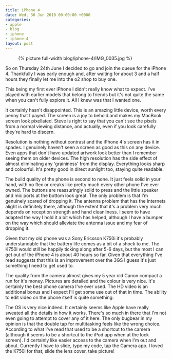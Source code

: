```yaml
---
title: iPhone 4
date: Wed, 30 Jun 2010 00:00:00 +0000
categories:
- apple
- blog
- iphone
- iphone-4
layout: post
---
```


<figure>
  {% picture full-width blog/iphone-4/IMG_0035.jpg %}
</figure>

So on Thursday 24th June I decided to go and join the queue for the iPhone 4. Thankfully I was early enough and, after waiting for about 3 and a half hours they finally let me into the o2 shop to buy one.

<!-- more -->

This being my first ever iPhone I didn't really know what to expect. I've played with earlier models that belong to friends but it's not quite the same when you can't fully explore it. All I knew was that I wanted one.

It certainly hasn't disappointed. This is an amazing little device, worth every penny that I payed. The screen is a joy to behold and makes my MacBook screen look pixellated. Steve is right to say that you can't see the pixels from a normal viewing distance, and actually, even if you look carefully they're hard to discern.

Resolution is nothing without contrast and the iPhone 4's screen has it in spades. I genuinely haven't seen a screen as good as this on any device. Even apps that don't have updated artwork look better than I remember seeing them on older devices. The high resolution has the side effect of almost eliminating any 'graininess' from the display. Everything looks sharp and colourful. It's pretty good in direct sunlight too, staying quite readable.

The build quality of the phone is second to none. It just feels solid in your hand, with no flex or creaks like pretty much every other phone I've ever owned. The buttons are reassuringly solid to press and the little speaker and mic ports at the bottom look great. The only problem is that I'm genuinely scared of dropping it. The antenna problem that has the Internets alight is definitely there, although the extent that it's a problem very much depends on reception strength and hand cleanliness. I seem to have adapted the way I hold it a bit which has helped, although I have a bumper on the way which should alleviate the antenna issue and my fear of dropping it.

Given that my old phone was a Sony Ericsson K750i it's probably understandable that the battery life comes as a bit of a shock to me. The K750i would still be happily ticking along after 5-6 days, but the most I can get out of the iPhone 4 is about 40 hours so far. Given that everything I've read suggests that this is an improvement over the 3GS I guess it's just something I need to get used to.

The quality from the camera almost gives my 5 year old Canon compact a run for it's money. Pictures are detailed and the colour is very nice. It's certainly the best phone camera I've ever used. The HD video is an additional bonus and I expect I'll get some use out of that in time. The ability to edit video on the phone itself is quite something.

The OS is very nice indeed. It certainly seems like Apple have really sweated all the details in how it works. There's so much in there that I'm not even going to attempt to cover any of it here. The only bugbear in my opinion is that the double tap for multitasking feels like the wrong choice. According to what I've read that used to be a shortcut to the camera (although it seems to be a shortcut to the iPod app when at the lock screen). I'd certainly like easier access to the camera when I'm out and about. Currently I have to slide, type my code, tap the Camera app. I loved the K750i for that; slide the lens cover, take picture!



